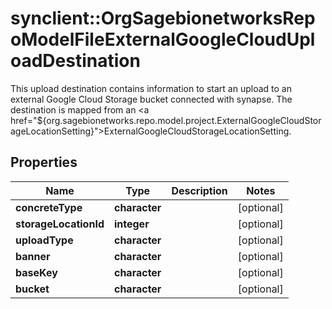 # synclient::OrgSagebionetworksRepoModelFileExternalGoogleCloudUploadDestination

This upload destination contains information to start an upload to an external Google Cloud Storage bucket connected with synapse. The destination is mapped from an <a href=\"${org.sagebionetworks.repo.model.project.ExternalGoogleCloudStorageLocationSetting}\">ExternalGoogleCloudStorageLocationSetting</a>.

## Properties
Name | Type | Description | Notes
------------ | ------------- | ------------- | -------------
**concreteType** | **character** |  | [optional] 
**storageLocationId** | **integer** |  | [optional] 
**uploadType** | **character** |  | [optional] 
**banner** | **character** |  | [optional] 
**baseKey** | **character** |  | [optional] 
**bucket** | **character** |  | [optional] 


